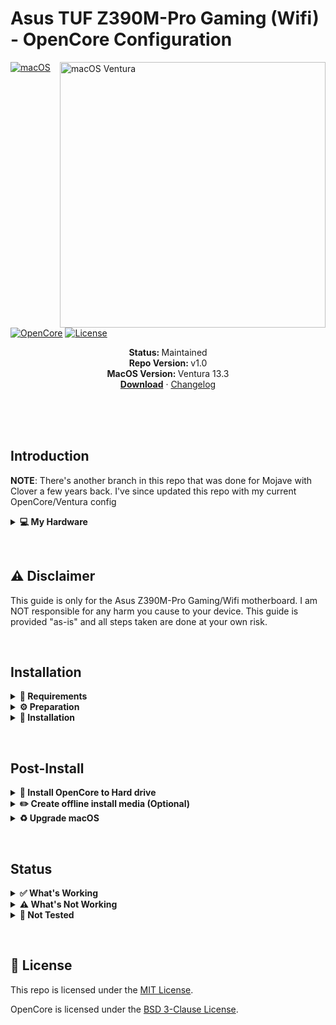 # Asus TUF Z390M-Pro Gaming (Wifi) - OpenCore Configuration

<img align="right" src="https://user-images.githubusercontent.com/6263626/229322674-e7fa5918-dcff-4b24-8a16-43fbebd98bcf.png" alt="macOS Ventura" width="425">

[![macOS](https://img.shields.io/badge/macOS-Ventura-brightgreen.svg)](https://developer.apple.com/documentation/macos-release-notes)
[![OpenCore](https://img.shields.io/badge/OpenCore-0.9.0-blue)](https://github.com/acidanthera/OpenCorePkg)
[![License](https://img.shields.io/badge/license-MIT-purple)](/LICENSE)

<p align="center">
   <strong>Status: </strong>Maintained
   <br />
   <strong>Repo Version: </strong>v1.0
   <br />
   <strong>MacOS Version: </strong>Ventura 13.3
   <br />
   <a href="https://github.com/alienator88/ASUS-TUF-Z390M-Pro-Gaming-Hackintosh/releases"><strong>Download</strong></a>
   ·
   <a href="https://github.com/alienator88/ASUS-TUF-Z390M-Pro-Gaming-Hackintosh/blob/Ventura/CHANGELOG.md">Changelog</a>
  </p>
</p>
</br>
<br>
&nbsp;
&nbsp;

## Introduction
**NOTE**: There's another branch in this repo that was done for Mojave with Clover a few years back. 
I've since updated this repo with my current OpenCore/Ventura config

<details>
<summary><strong>💻 My Hardware</strong></summary>
<br>
These are the hardware components I use. This OpenCore configuration  <strong> should still work </strong> with your device, even if the components are not equal.

> **Note** Check the model of your WiFi & Bluetooth card. Intel cards should be compatible with AirportItlwm. If your card is from another manufacturer, please check if your card supports macOS.

| Category  | Component                            |
| --------- | ------------------------------------ |
| CPU       | Intel Core i7-9700K                  |
| Memory    | 32GB DDR4 3200(PC4 25600)            |
| Mobo      | Asus Z390M-Pro Gaming (Wi-Fi) LGA1151|
| GPU       | AMD Radeon RX 590                    |
| SSD       | Intel SSDSC2BW240A4                  |
| WiFi & BT | Intel Wireless-AC 9560               |
| Ethernet  | Intel I219-V                         |

</details>  

</details>

&nbsp;

## ⚠️ Disclaimer
This guide is only for the Asus Z390M-Pro Gaming/Wifi motherboard. I am NOT responsible for any harm you cause to your device. This guide is provided "as-is" and all steps taken are done at your own risk.

&nbsp;

## Installation

<details>  
<summary><strong>📝 Requirements</strong></summary>
</br>

You must have the following items:
- The motherboard listed in this repo (Obviously 😁).
- Access to a working Windows machine with latest [Python](https://www.python.org/downloads/) installed.
- A usb drive with more than 4 GB (Remember that during the preparation we will format the flash drive to create the installation media).
- An Internet connection (recommended via Ethernet).
- 1-2 hours of your time.

</details>

<details>  
<summary><strong>⚙️ Preparation</strong></summary>
</br>

### Create the install media

First of all, you will need the install media of macOS. I will use macrecovery to download and create the macOS Install media.

With macrecovery, the process is as follows:
- Download [OpenCorePkg](https://github.com/acidanthera/OpenCorePkg) as a ZIP.
- Extract the OpenCorePkg-master.zip file.
- Open ```cmd.exe``` with Administrator privileges and change the directory to OpenCorePkg-master\Utilities\macrecovery.
- Enter the following command to download macOS:
```
# Ventura (13)
python macrecovery.py -b Mac-7BA5B2D9E42DDD94 download
```
- After the download finishes, type ```diskpart``` and wait until you see ```DISKPART>```

- Insert your usb drive and type ```list disk``` to see your disk id.

- Select your usb drive by typing ```select disk <diskid>```

- Now we are going to clean the usb drive and convert it to GPT. First, type ```clean``` and then ```convert gpt```.

>  **Note**: If an error occurred, try to convert again by typing ```convert gpt```.

- After the usb drive is clean and converted, we will create a new partition where we can put our files on. First, type ```create partition primary```, then select the new partition with ```select partition 1``` and format it ```format fs=fat32 quick```.

- Finally, mount your usb drive by typing ```assign```

- Now, close the Command Prompt and copy ```OpenCorePkg-master\Utilities\macrecovery\com.apple.recovery.boot``` folder into the root of the usb drive.

After the install media is created, we need to make the USB drive bootable.

### Configure and install OpenCore
Download the EFI folder from this repo, you will find the latest files under the release tab or just download the repo as is. Move the EFI folder to the root of your usb drive (e.g. E:\EFI).
> At this point you should have 2 folders on your usb drive (EFI and com.apple.recovery.boot)

#### GenSMBIOS
Now we need to create a fake serial number, UUID and MLB numbers with [GenSMBIOS](https://github.com/corpnewt/GenSMBIOS). **This step is essential to have working iMessage, don't skip it!**

The process is the following:

- Download GenSMBIOS as a ZIP, then extract it.
- Start GenSMBIOS.bat and use option ```1``` to download MacSerial.
- Choose option ```2```, to select the path of the config.plist file on the usb drive. It will be located at ```EFI -> OC -> config.plist```.
- Choose option ```3```, and enter ```iMac19,1``` as the machine type.
- Press ```Q``` to quit. Your config now should contain the required serials.

#### Enter the proper ROM value
After adding serials to your config.plist, you have to add the computer's MAC address. **This step is also essential to have a working iMessage, so do not skip it.** We need a Plist editor to write the MAC address into the config.plist file. I use [ProperTree](https://github.com/corpnewt/ProperTree), since it works on Windows too. You have to change the MAC address value in the config.plist at: ```PlatformInfo -> Generic -> ROM```

Delete the current value and enter your MAC address into the field, without any colons. 
Example:
> You can get your MAC address with ```ipconfig /all``` in Command Prompt, grab one from your ethernet or wifi adapter. Mine for example is ```04:d4:c4:01:aa:96```, so I typed the value as ```04d4c401aa96```.

#### Default keyboard layout and language
The default keyboard layout and language is ```English```. To change the language, edit the value of ```NVRAM -> Add -> 7C436110-AB2A-4BBB-A880-FE41995C9F82 -> prev-lang:kbd``` to the value of your language. If your value contains an underscore "```_```", replace it with a hyphen "```-```". The value for English is ```en-US:0```. You can find a list of all language values [here](https://github.com/acidanthera/OpenCorePkg/blob/master/Utilities/AppleKeyboardLayouts/AppleKeyboardLayouts.txt).

Save the config.plist file.

### Prepare BIOS
The BIOS must be properly configured prior to installing macOS.
Set the following settings:

__AI Tweaker:__
  * Ai Overclock Tuner: XMP I (just for speed)
  * ASUS MultiCore Enhancement: Auto

__Advanced:__
  * Platform Misc Configuration (lower temperature of Radeon):
    * PCI Express Native Power Management: Enabled
    * Native ASPM: Enabled
    * PCH DMI ASPM: Auto
    * ASPM: Auto
    * L1 Substates: L1.1 & L1.2
    * PEG - ASPM: Auto
  * CPU Configuration:
    * Intel (VMX) Virtualization Technology: Enabled
    * Hyper-Threading: Enabled
    * CPU-Power Management Control:
      * Intel SpeedStep: Enabled
      * Intel Speed Shift: Enabled
      * CFG Lock: Disabled
  * System Agent (SA) Configuration
    * VT-d: Disabled
    * Above 4G Decoding: Disabled
    * Graphics Configuration (Video Card only without Intel HD 630 iGPU hardware acceleration):
      * Primary Display: PEG
    * Graphics Configuration (Video Card + Intel HD 630 iGPU hardware acceleration):
      * Primary Display: PCIE
      * iGPU Multi-Monitor: Enabled
      * DVMT Pre-Allocated: 32M
      * RC6(Render Standby): Disabled 
  * PCH Configuration
    * IOAPIC 24-119 Entries: Enabled
  * PCH Storage Configuration
    * SATA Controller(s): Disabled (if you have SDD NVMe)
  * Onboard Devices Configuration
    * HD Audio: Enabled
    * USB power delivery in Soft Off state (S5): Disabled
    * Serial Port Configuration
      * Serial Port: Off
  * USB Configuration
    * Legacy USB Support: Enabled
    * XHCI Hand-off: Enabled
  * Network Stack Configuration
    * Network Stack: Disabled

__Boot:__
  * Boot Configuration
    * Fast Boot: Disabled
  * CSM (Compatibility Support Module)
    * Launch CSM: Disabled
  * Secure Boot
    * OS Type: Other OS

Now you can go through the install.

</details>


<details>  
<summary><strong>🚚 Installation</strong></summary>
</br>

### Install macOS
1. Boot the computer and press F8 to show the boot device picker. Select the usb we have configured with OpenCore and choose ```"NO NAME (DMG)" or similar```. Might have a different name for yours.
>  **Note:** The first boot may take up to 20 minutes.
2. Wait for the macOS Utilities screen.
3. Select Disk Utility, select your disk and click erase. Give a name and choose **APFS** with **GUID Partition Map**.
4. After erasing, go back and select **Reinstall macOS** and follow the steps on your screen. The installation may take up to **2 hours**.
>  **Note:** Wifi might not work in recovery to download the installation files. You'll need to plug in an ethernet cable.
>  **Note:** Your PC will restart multiple times. Just boot from the usb drive each time and select your disk inside of OpenCore. (```named macOS Installer or the disk name```).
5. Once you see the `Region Selection` screen, you are in the home stretch.
6. Create your user account and set everything else up.

</details>

&nbsp;

## Post-Install

<details>  
<summary><strong>💾 Install OpenCore to Hard drive</strong></summary>
</br>

1. Mount your main disk EFI partition with [MountEFI](https://github.com/corpnewt/MountEFI).
2. Open Finder and copy the EFI folder from your usb device to the main disk's EFI partition.
3. Unplug the usb device and reboot your computer. Now you can boot macOS without the usb device.

</details>

<details>  
<summary><strong>✏️ Create offline install media (Optional)</strong></summary>
</br>

In case of reinstalling macOS, the offline install media can save some time. You also don't need an Ethernet connection for the installation.
To create the offline install media, you need the following: 

- macOS Installer from the App Store.
- A 16 GB usb drive (Keep in mind, during the preparation we will format the disk to create the install media).

Open Disk Utility. Select your USB device and click erase. Name it `macOSInstaller` and choose **Mac OS Extended** with **GUID Partition Map**. After erasing the usb device, close Disk Utility.

Now open Terminal. Type the following command:

Ventura:
```sudo /Applications/Install\ macOS\ Ventura.app/Contents/Resources/createinstallmedia --volume /Volumes/macOSInstaller --downloadassets```

This will take a while to write to the usb. After creating the install media, mount the EFI partitions from your main disk and this new usb install media with [MountEFI](https://github.com/corpnewt/MountEFI). Copy your working EFI folder to the EFI partition of this install media.

</details>

<details>  
<summary><strong>♻️ Upgrade macOS</strong></summary>
</br>

If you plan to upgrade your macOS, follow these steps:

1. Download the desired macOS version or security updates from inside the Settings app.
2. Perform the upgrade as normal like a real mac.

</details>

&nbsp;

## Status

<details>  
<summary><strong>✅ What's Working</strong></summary>
</br>
 
- [X] Intel WiFi (thanks to [airportitlwn](https://github.com/OpenIntelWireless/itlwm))
- [X] Audio (Audio Jack & Speaker)
- [X] USB Ports
- [X] AMD Radeon RX 590
- [X] Power management / Sleep
- [X] FaceTime / iMessage (iServices)
- [X] DisplayPort / HDMI
- [X] Automatic OS updates
- [X] SIP / FireVault 2
- [X] USB-C

</details>

<details>  
<summary><strong>⚠️ What's Not Working</strong></summary>
</br>

- [ ] Intel Bluetooth (Causes a few of the items in the Not Tested section to most likely not work also)
- [ ] Safari DRM ```Use Chromium powered Browser or Firefox to watch Amazon Prime Video, Netflix, Disney+ and others```


</details>

<details>  
<summary><strong>🔄 Not Tested</strong></summary>
</br>

- [ ] AirDrop & Continuity
- [ ] Handoff / Universal Clipboard
- [ ] Sidecar Wireless
- [ ] Apple Watch Unlock

</details>

&nbsp;

## 📜 License

This repo is licensed under the [MIT License](https://github.com/alienator88/ASUS-TUF-Z390M-Pro-Gaming-Hackintosh/blob/Ventura/LICENSE).

OpenCore is licensed under the [BSD 3-Clause License](https://github.com/acidanthera/OpenCorePkg/blob/master/LICENSE.txt).













 


